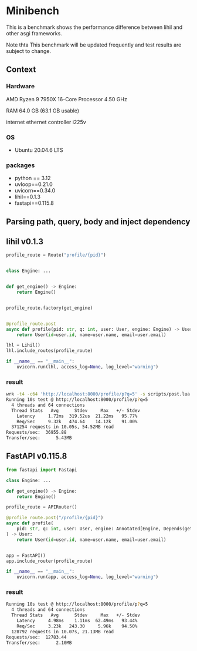 # Minibench

This is a benchmark shows the performance difference between lihil and other asgi frameworks.

Note thta This benchmark will be updated frequently and test results are subject to change.

## Context

### Hardware

AMD Ryzen 9 7950X 16-Core Processor  4.50 GHz

RAM 64.0 GB (63.1 GB usable)

internet ethernet controller i225v

### OS

- Ubuntu 20.04.6 LTS

### packages

- python == 3.12
- uvloop==0.21.0
- uvicorn==0.34.0
- lihil==0.1.3
- fastapi==0.115.8

## Parsing path, query, body and inject dependency

## lihil v0.1.3

```python
profile_route = Route("profile/{pid}")


class Engine: ...


def get_engine() -> Engine:
    return Engine()


profile_route.factory(get_engine)


@profile_route.post
async def profile(pid: str, q: int, user: User, engine: Engine) -> User:
    return User(id=user.id, name=user.name, email=user.email)

lhl = Lihil()
lhl.include_routes(profile_route)

if __name__ == "__main__":
    uvicorn.run(lhl, access_log=None, log_level="warning")
```

### result

```bash
wrk -t4 -c64 'http://localhost:8000/profile/p?q=5' -s scripts/post.lua
Running 10s test @ http://localhost:8000/profile/p?q=5
  4 threads and 64 connections
  Thread Stats   Avg      Stdev     Max   +/- Stdev
    Latency     1.72ms  319.52us  21.22ms   95.77%
    Req/Sec     9.32k   474.64    14.12k    91.00%
  371254 requests in 10.05s, 54.52MB read
Requests/sec:  36955.88
Transfer/sec:      5.43MB
```

## FastAPI v0.115.8

```python
from fastapi import Fastapi

class Engine: ...

def get_engine() -> Engine:
    return Engine()

profile_route = APIRouter()

@profile_route.post("/profile/{pid}")
async def profile(
    pid: str, q: int, user: User, engine: Annotated[Engine, Depends(get_engine)]
) -> User:
    return User(id=user.id, name=user.name, email=user.email)


app = FastAPI()
app.include_router(profile_route)

if __name__ == "__main__":
    uvicorn.run(app, access_log=None, log_level="warning")
```

### result

```bash
Running 10s test @ http://localhost:8000/profile/p?q=5
  4 threads and 64 connections
  Thread Stats   Avg      Stdev     Max   +/- Stdev
    Latency     4.98ms    1.11ms  62.49ms   93.44%
    Req/Sec     3.23k   243.30     5.96k    94.50%
  128792 requests in 10.07s, 21.13MB read
Requests/sec:  12783.44
Transfer/sec:      2.10MB
```